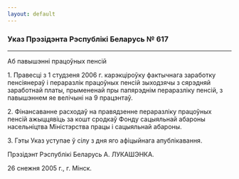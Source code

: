 ```yaml
---
layout: default
---
```


### Указ Прэзідэнта Рэспублікі Беларусь № 617

****

<span class="underline"></span>

Аб павышэнні працоўных пенсій

1\. Правесці з 1 студзеня 2006 г. карэкціроўку фактычнага заработку
пенсіянераў і пераразлік працоўных пенсій зыходзячы з сярэдняй
заработнай платы, прымененай пры папярэднім пераразліку пенсій, з
павышэннем яе велічыні на 9 працэнтаў.

2\. Фінансаванне расходаў на правядзенне пераразліку працоўных пенсій
ажыццявіць за кошт сродкаў Фонду сацыяльнай абароны насельніцтва
Міністэрства працы і сацыяльнай абароны.

3\. Гэты Указ уступае ў сілу з дня яго афіцыйнага апублікавання.

Прэзідэнт Рэспублікі Беларусь А. ЛУКАШЭНКА.

26 снежня 2005 г., г. Мінск.
